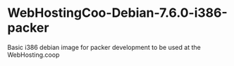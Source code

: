WebHostingCoo-Debian-7.6.0-i386-packer
========================

Basic i386 debian image for packer development to be used at the WebHosting.coop
